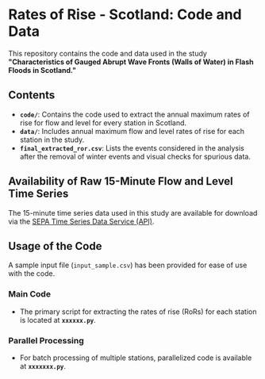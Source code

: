 # Rates of Rise - Scotland: Code and Data

This repository contains the code and data used in the study **"Characteristics of Gauged Abrupt Wave Fronts (Walls of Water) in Flash Floods in Scotland."**

## Contents

- **`code/`**: Contains the code used to extract the annual maximum rates of rise for flow and level for every station in Scotland.
- **`data/`**: Includes annual maximum flow and level rates of rise for each station in the study.
- **`final_extracted_ror.csv`**: Lists the events considered in the analysis after the removal of winter events and visual checks for spurious data.

## Availability of Raw 15-Minute Flow and Level Time Series

The 15-minute time series data used in this study are available for download via the [SEPA Time Series Data Service (API)](https://timeseriesdoc.sepa.org.uk/).

## Usage of the Code

A sample input file (`input_sample.csv`) has been provided for ease of use with the code. 

### Main Code
- The primary script for extracting the rates of rise (RoRs) for each station is located at **`xxxxxx.py`**.

### Parallel Processing
- For batch processing of multiple stations, parallelized code is available at **`xxxxxxx.py`**.